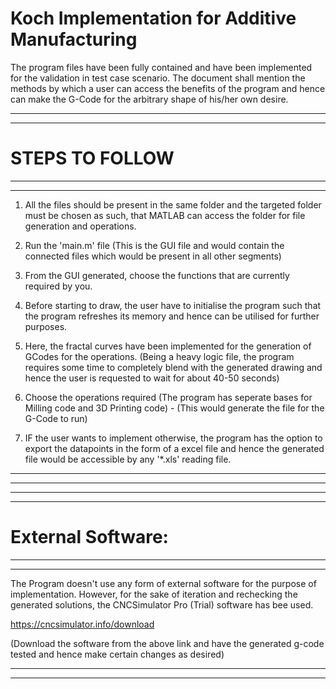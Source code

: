 # Koch Implementation for Additive Manufacturing
The program files have been fully contained and have been 
implemented for the validation in test case scenario. The document
shall mention the methods by which a user can access the benefits
of the program and hence can make the G-Code for the arbitrary shape
of his/her own desire.

--------------------------------------------------------------------
--------------------------------------------------------------------
# STEPS TO FOLLOW
--------------------------------------------------------------------
------------------------------------------------------------------

1. All the files should be present in the same folder and the targeted
folder must be chosen as such, that MATLAB can access the folder for
file generation and operations.

2. Run the 'main.m' file (This is the GUI file and would contain the 
connected files which would be present in all other segments)

3. From the GUI generated, choose the functions that are currently 
required by you.

4. Before starting to draw, the user have to initialise the program
such that the program refreshes its memory and hence can be utilised 
for further purposes.

5. Here, the fractal curves have been implemented for the generation 
of GCodes for the operations. (Being a heavy logic file, the program
requires some time to completely blend with the generated drawing and
hence the user is requested to wait for about 40-50 seconds)

6. Choose the operations required (The program has seperate bases for
Milling code and 3D Printing code) - (This would generate the file for
the G-Code to run)

7. IF the user wants to implement otherwise, the program has the option
to export the datapoints in the form of a excel file and hence the generated
file would be accessible by any '*.xls' reading file.

--------------------------------------------------------------------
--------------------------------------------------------------------


--------------------------------------------------------------------
--------------------------------------------------------------------
# External Software:
--------------------------------------------------------------------
--------------------------------------------------------------------

The Program doesn't use any form of external software for the purpose
of implementation. However, for the sake of iteration and rechecking the 
generated solutions, the CNCSimulator Pro (Trial) software has bee used.

https://cncsimulator.info/download

(Download the software from the above link and have the generated g-code
tested and hence make certain changes as desired)

--------------------------------------------------------------------
--------------------------------------------------------------------
